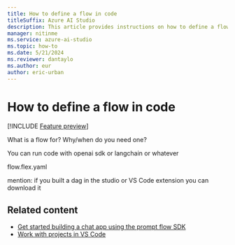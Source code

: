 ```yaml
---
title: How to define a flow in code
titleSuffix: Azure AI Studio
description: This article provides instructions on how to define a flow in code.
manager: nitinme
ms.service: azure-ai-studio
ms.topic: how-to
ms.date: 5/21/2024
ms.reviewer: dantaylo
ms.author: eur
author: eric-urban
---
```


# How to define a flow in code

[!INCLUDE [Feature preview](../../includes/feature-preview.md)]

What is a flow for? Why/when do you need one? 

You can run code with openai sdk or langchain or whatever 

flow.flex.yaml 

mention: if you built a dag in the studio or VS Code extension you can download it 

## Related content

- [Get started building a chat app using the prompt flow SDK](../../quickstarts/get-started-code.md)
- [Work with projects in VS Code](vscode.md)
